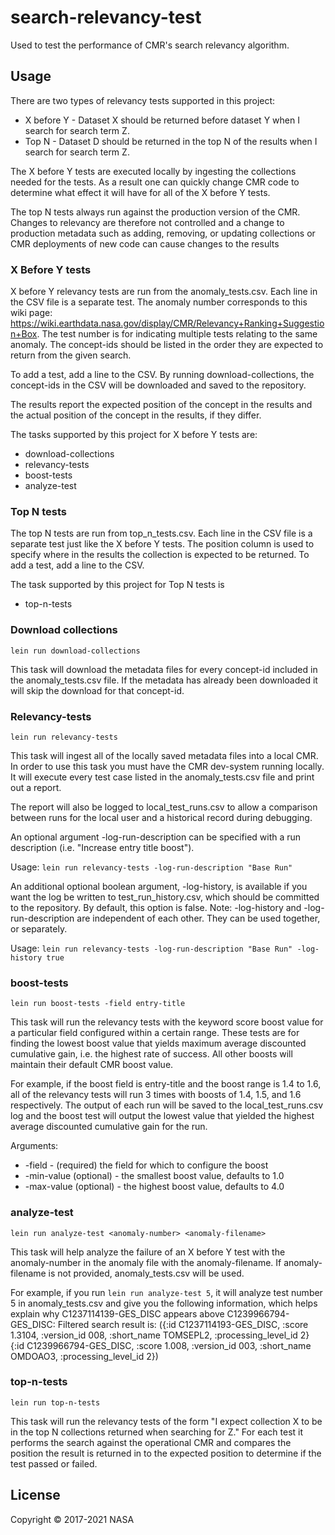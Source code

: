 # search-relevancy-test

Used to test the performance of CMR's search relevancy algorithm.

## Usage

There are two types of relevancy tests supported in this project:

* X before Y - Dataset X should be returned before dataset Y when I search for search term Z.
* Top N - Dataset D should be returned in the top N of the results when I search for search term Z.

The X before Y tests are executed locally by ingesting the collections needed for the tests. As a result one can quickly change CMR code to determine what effect it will have for all of the X before Y tests.

The top N tests always run against the production version of the CMR. Changes to relevancy are therefore not controlled and a change to production metadata such as adding, removing, or updating collections or CMR deployments of new code can cause changes to the results

### X Before Y tests

X before Y relevancy tests are run from the anomaly_tests.csv. Each line in the CSV file is a separate test. The anomaly number corresponds to this wiki page: https://wiki.earthdata.nasa.gov/display/CMR/Relevancy+Ranking+Suggestion+Box. The test number is for indicating multiple tests relating to the same anomaly. The concept-ids should be listed in the order they are expected to return from the given search.

To add a test, add a line to the CSV. By running download-collections, the concept-ids in the CSV will be downloaded and saved to the repository.

The results report the expected position of the concept in the results and the actual position of the concept in the results, if they differ.

The tasks supported by this project for X before Y tests are:
* download-collections
* relevancy-tests
* boost-tests
* analyze-test

### Top N tests

The top N tests are run from top_n_tests.csv. Each line in the CSV file is a separate test just like the X before Y tests. The position column is used to specify where in the results the collection is expected to be returned. To add a test, add a line to the CSV.

The task supported by this project for Top N tests is
* top-n-tests

### Download collections

`lein run download-collections`

This task will download the metadata files for every concept-id included in the anomaly_tests.csv file. If the metadata has already been downloaded it will skip the download for that concept-id.

### Relevancy-tests

`lein run relevancy-tests`

This task will ingest all of the locally saved metadata files into a local CMR. In order to use this task you must have the CMR dev-system running locally. It will execute every test case listed in the anomaly_tests.csv file and print out a report.

The report will also be logged to local_test_runs.csv to allow a comparison between runs for the local user and a historical record during debugging.

An optional argument -log-run-description can be specified with a run description (i.e. "Increase entry title boost").

Usage: `lein run relevancy-tests -log-run-description "Base Run"`

An additional optional boolean argument, -log-history, is available if you want the log be written to test_run_history.csv, which should be committed to the repository. By default, this option is false. Note: -log-history and -log-run-description are independent of each other. They can be used together, or separately.

Usage: `lein run relevancy-tests -log-run-description "Base Run" -log-history true`

### boost-tests

`lein run boost-tests -field entry-title`

This task will run the relevancy tests with the keyword score boost value for a particular field configured within a certain range. These tests are for finding the lowest boost value that yields maximum average discounted cumulative gain, i.e. the highest rate of success. All other boosts will maintain their default CMR boost value.

For example, if the boost field is entry-title and the boost range is 1.4 to 1.6, all of the relevancy tests will run 3 times with boosts of 1.4, 1.5, and 1.6 respectively. The output of each run will be saved to the local_test_runs.csv log and the boost test will output the lowest value that yielded the highest average discounted cumulative gain for the run.

Arguments:
* -field - (required) the field for which to configure the boost
* -min-value (optional) - the smallest boost value, defaults to 1.0
* -max-value (optional) - the highest boost value, defaults to 4.0

### analyze-test

`lein run analyze-test <anomaly-number> <anomaly-filename>`

This task will help analyze the failure of an X before Y test with the anomaly-number in the anomaly file with the anomaly-filename.
If anomaly-filename is not provided, anomaly_tests.csv will be used.

For example, if you run `lein run analyze-test 5`, it will analyze test number 5 in anomaly_tests.csv and give you the
following information, which helps explain why C1237114139-GES_DISC appears above C1239966794-GES_DISC:
Filtered search result is:  ({:id C1237114193-GES_DISC, :score 1.3104, :version_id 008, :short_name TOMSEPL2, :processing_level_id 2} {:id C1239966794-GES_DISC, :score 1.008, :version_id 003, :short_name OMDOAO3, :processing_level_id 2})

### top-n-tests

`lein run top-n-tests`

This task will run the relevancy tests of the form "I expect collection X to be in the top N collections returned when searching for Z." For each test it performs the search against the operational CMR and compares the position the result is returned in to the expected position to determine if the test passed or failed.

## License

Copyright © 2017-2021 NASA
